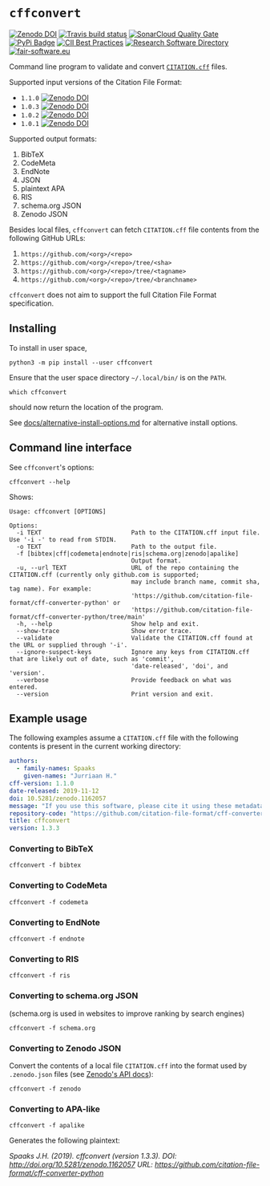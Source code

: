 # `cffconvert`

[![Zenodo DOI](https://zenodo.org/badge/DOI/10.5281/zenodo.1162057.svg)](https://doi.org/10.5281/zenodo.1162057)
[![Travis build status](https://travis-ci.org/citation-file-format/cff-converter-python.svg?branch=master)](https://travis-ci.org/citation-file-format/cff-converter-python)
[![SonarCloud Quality Gate](https://sonarcloud.io/api/project_badges/measure?project=citation-file-format_cff-converter-python&metric=alert_status)](https://sonarcloud.io/dashboard?id=citation-file-format_cff-converter-python)
[![PyPi Badge](https://img.shields.io/pypi/v/cffconvert.svg?colorB=blue)](https://pypi.python.org/pypi/cffconvert/)
[![CII Best Practices](https://bestpractices.coreinfrastructure.org/projects/1811/badge)](https://bestpractices.coreinfrastructure.org/projects/1811)
[![Research Software Directory](https://img.shields.io/badge/rsd-cffconvert-00a3e3.svg)](https://www.research-software.nl/software/cff-converter-python)
[![fair-software.eu](https://img.shields.io/badge/fair--software.eu-%E2%97%8F%20%20%E2%97%8F%20%20%E2%97%8F%20%20%E2%97%8F%20%20%E2%97%8F-green)](https://fair-software.eu)

Command line program to validate and convert [`CITATION.cff`](https://github.com/citation-file-format/citation-file-format) files.

Supported input versions of the Citation File Format:

- `1.1.0` [![Zenodo DOI](https://zenodo.org/badge/DOI/10.5281/zenodo.4813122.svg)](https://doi.org/10.5281/zenodo.4813122)
- `1.0.3` [![Zenodo DOI](https://zenodo.org/badge/DOI/10.5281/zenodo.1222163.svg)](https://doi.org/10.5281/zenodo.1222163)
- `1.0.2` [![Zenodo DOI](https://zenodo.org/badge/DOI/10.5281/zenodo.1120256.svg)](https://doi.org/10.5281/zenodo.1120256)
- `1.0.1` [![Zenodo DOI](https://zenodo.org/badge/DOI/10.5281/zenodo.1117789.svg)](https://doi.org/10.5281/zenodo.1117789)

Supported output formats:

1.  BibTeX
1.  CodeMeta
1.  EndNote
1.  JSON
1.  plaintext APA
1.  RIS
1.  schema.org JSON
1.  Zenodo JSON

Besides local files, `cffconvert` can fetch `CITATION.cff` file contents from the following GitHub URLs:

1.  `https://github.com/<org>/<repo>`
2.  `https://github.com/<org>/<repo>/tree/<sha>`
3.  `https://github.com/<org>/<repo>/tree/<tagname>`
4.  `https://github.com/<org>/<repo>/tree/<branchname>`

`cffconvert` does not aim to support the full Citation File Format specification.

## Installing

To install in user space, 

```shell
python3 -m pip install --user cffconvert
```
Ensure that the user space directory `~/.local/bin/` is on the `PATH`.

```shell
which cffconvert
```
should now return the location of the program.

See [docs/alternative-install-options.md](docs/alternative-install-options.md) for alternative install options.

## Command line interface

See `cffconvert`'s options:

```shell
cffconvert --help
```

Shows:

```shell
Usage: cffconvert [OPTIONS]

Options:
  -i TEXT                         Path to the CITATION.cff input file. Use '-i -' to read from STDIN.
  -o TEXT                         Path to the output file.
  -f [bibtex|cff|codemeta|endnote|ris|schema.org|zenodo|apalike]
                                  Output format.
  -u, --url TEXT                  URL of the repo containing the CITATION.cff (currently only github.com is supported;
                                  may include branch name, commit sha, tag name). For example:
                                  'https://github.com/citation-file-format/cff-converter-python' or
                                  'https://github.com/citation-file-format/cff-converter-python/tree/main'
  -h, --help                      Show help and exit.
  --show-trace                    Show error trace.
  --validate                      Validate the CITATION.cff found at the URL or supplied through '-i'.
  --ignore-suspect-keys           Ignore any keys from CITATION.cff that are likely out of date, such as 'commit',
                                  'date-released', 'doi', and 'version'.
  --verbose                       Provide feedback on what was entered.
  --version                       Print version and exit.
```

## Example usage

The following examples assume a `CITATION.cff` file with the following contents is present in the current working directory:

```yaml
authors:
  - family-names: Spaaks
    given-names: "Jurriaan H."
cff-version: 1.1.0
date-released: 2019-11-12
doi: 10.5281/zenodo.1162057
message: "If you use this software, please cite it using these metadata."
repository-code: "https://github.com/citation-file-format/cff-converter-python"
title: cffconvert
version: 1.3.3
```

### Converting to BibTeX

```
cffconvert -f bibtex
```

### Converting to CodeMeta

```
cffconvert -f codemeta
```

### Converting to EndNote

```
cffconvert -f endnote
```

### Converting to RIS

```
cffconvert -f ris
```

### Converting to schema.org JSON

(schema.org is used in websites to improve ranking by search engines)

```
cffconvert -f schema.org
```

### Converting to Zenodo JSON

Convert the contents of a local file `CITATION.cff` into the format used by `.zenodo.json` files (see [Zenodo's API
docs](http://developers.zenodo.org/#representation)):

```
cffconvert -f zenodo
```

### Converting to APA-like

```
cffconvert -f apalike
```

Generates the following plaintext:

_Spaaks J.H. (2019). cffconvert (version 1.3.3). DOI: http://doi.org/10.5281/zenodo.1162057 URL: https://github.com/citation-file-format/cff-converter-python_



